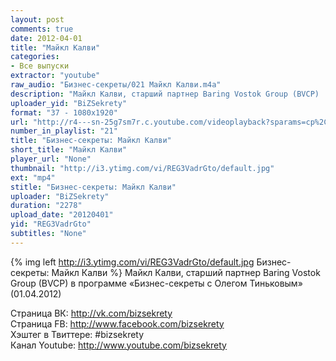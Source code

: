 ```yaml
---
layout: post
comments: true
date: 2012-04-01
title: "Майкл Калви"
categories:
- Все выпуски
extractor: "youtube"
raw_audio: "Бизнес-секреты/021 Майкл Калви.m4a"
description: "Майкл Калви, старший партнер Baring Vostok Group (BVCP)  в программе «Бизнес-секреты с Олегом Тиньковым» (01.04.2012)\n\nСтраница ВК: http://vk.com/bizsekrety\nСтраница FB: http://www.facebook.com/bizsekrety\nХэштег в Твиттере: #bizsekrety\nКанал Youtube: http://www.youtube.com/bizsekrety"
uploader_yid: "BiZSekrety"
format: "37 - 1080x1920"
url: "http://r4---sn-25g7sm7r.c.youtube.com/videoplayback?sparams=cp%2Cid%2Cip%2Cipbits%2Citag%2Cratebypass%2Csource%2Cupn%2Cexpire&sver=3&expire=1362874189&ratebypass=yes&newshard=yes&key=yt1&ip=92.255.182.31&itag=37&ipbits=8&upn=gFcaa8n40bU&mv=m&source=youtube&ms=au&mt=1362849015&fexp=903802%2C906918%2C910019%2C914049%2C916612%2C920704%2C912806%2C902000%2C919512%2C929901%2C913605%2C925006%2C906938%2C931202%2C931401%2C908529%2C930803%2C920201%2C930101%2C930603%2C906834%2C926403&cp=U0hVR1hSUl9NU0NONV9QTFZCOlYxZEplQ25SUmFs&id=4441b755a76b1ada&signature=AC6B2085B161F93C7E289EB200FBE0B8AA63F93E.B4346B7444C082101601780DBAAF23DD37C1E526"
number_in_playlist: "21"
title: "Бизнес-секреты: Майкл Калви"
short_title: "Майкл Калви"
player_url: "None"
thumbnail: "http://i3.ytimg.com/vi/REG3VadrGto/default.jpg"
ext: "mp4"
stitle: "Бизнес-секреты: Майкл Калви"
uploader: "BiZSekrety"
duration: "2278"
upload_date: "20120401"
yid: "REG3VadrGto"
subtitles: "None"
---
```


{% img left http://i3.ytimg.com/vi/REG3VadrGto/default.jpg Бизнес-секреты: Майкл Калви %}
Майкл Калви, старший партнер Baring Vostok Group (BVCP)  в программе «Бизнес-секреты с Олегом Тиньковым» (01.04.2012)  
  
Страница ВК: http://vk.com/bizsekrety  
Страница FB: http://www.facebook.com/bizsekrety  
Хэштег в Твиттере: #bizsekrety  
Канал Youtube: http://www.youtube.com/bizsekrety